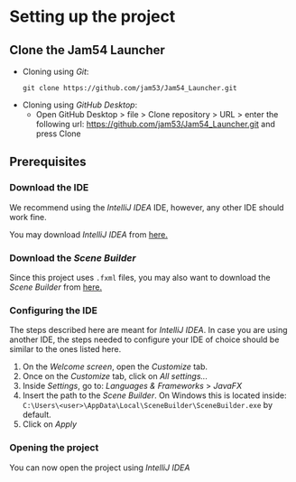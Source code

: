 # Setting up the project

## Clone the Jam54 Launcher
- Cloning using *Git*:
    ```
    git clone https://github.com/jam53/Jam54_Launcher.git
    ```
- Cloning using *GitHub Desktop*:
    - Open GitHub Desktop > file > Clone repository > URL > enter the following url: https://github.com/jam53/Jam54_Launcher.git and press Clone

## Prerequisites

### Download the IDE
We recommend using the *IntelliJ IDEA* IDE, however, any other IDE should work fine.

You may download *IntelliJ IDEA* from [here.](https://www.jetbrains.com/idea/download/)

### Download the *Scene Builder*
Since this project uses `.fxml` files, you may also want to download the *Scene Builder* from [here.](https://gluonhq.com/products/scene-builder/)

### Configuring the IDE
The steps described here are meant for *IntelliJ IDEA*. In case you are using another IDE, the steps needed to configure your IDE of choice should be similar to the ones listed here.

1. On the *Welcome screen*, open the *Customize* tab.
2. Once on the *Customize* tab, click on *All settings...*
3. Inside *Settings*, go to: *Languages & Frameworks* > *JavaFX*
4. Insert the path to the *Scene Builder*. On Windows  this is located inside: `C:\Users\<user>\AppData\Local\SceneBuilder\SceneBuilder.exe` by default.
5. Click on *Apply*

### Opening the project
You can now open the project using *IntelliJ IDEA*